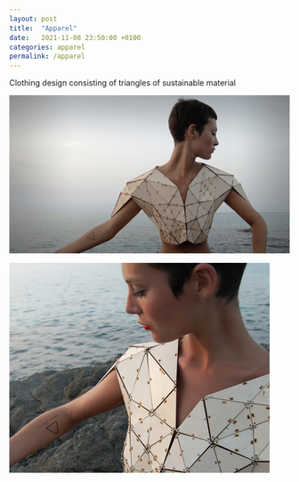 ```yaml
---
layout: post
title:  "Apparel"
date:   2021-11-08 23:50:00 +0100
categories: apparel
permalink: /apparel
---
```

Clothing design consisting of triangles of sustainable material

![image tooltip here](https://raw.githubusercontent.com/sanderspecht/AVA/AVA/_assets/img/1.jpeg)

![image tooltip here](https://raw.githubusercontent.com/sanderspecht/AVA/AVA/_assets/img/2.jpeg)
